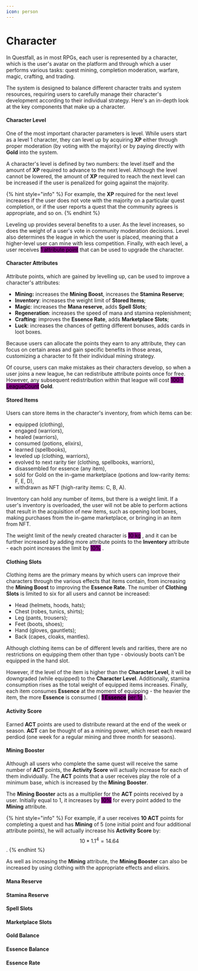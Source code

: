 ```yaml
---
icon: person
---
```


# Character

In Questfall, as in most RPGs, each user is represented by a character, which is the user's avatar on the platform and through which a user performs various tasks: quest mining, completion moderation, warfare, magic, crafting, and trading.

The system is designed to balance different character traits and system resources, requiring users to carefully manage their character's development according to their individual strategy. Here's an in-depth look at the key components that make up a character.

#### Character Level

One of the most important character parameters is level. While users start as a level 1 character, they can level up by acquiring **XP** either through proper moderation (by voting with the majority) or by paying directly with **Gold** into the system.

A character's level is defined by two numbers: the level itself and the amount of **XP** required to advance to the next level. Although the level cannot be lowered, the amount of **XP** required to reach the next level can be increased if the user is penalized for going against the majority.&#x20;

{% hint style="info" %}
For example, the **XP** required for the next level increases if the user does not vote with the majority on a particular quest completion, or if the user reports a quest that the community agrees is appropriate, and so on.
{% endhint %}

Leveling up provides several benefits to a user. As the level increases, so does the weight of a user's vote in community moderation decisions. Level also determines the league in which the user is placed, meaning that a higher-level user can mine with less competition. Finally, with each level, a user receives <mark style="background-color:purple;">1 attribute point</mark> that can be used to upgrade the character.

#### Character Attributes

Attribute points, which are gained by levelling up, can be used to improve a character's attributes:

* **Mining:** increases the **Mining Boost**, increases the **Stamina Reserve**;
* **Inventory**: increases the weight limit of **Stored Items**;
* **Magic**: increases the **Mana reserve**, adds **Spell Slots**;
* **Regeneration**: increases the speed of mana and stamina replenishment;
* **Crafting**: improves the **Essence Rate**, adds **Marketplace Slots**;
* **Luck**: increases the chances of getting different bonuses, adds cards in loot boxes.

Because users can allocate the points they earn to any attribute, they can focus on certain areas and gain specific benefits in those areas, customizing a character to fit their individual mining strategy.

Of course, users can make mistakes as their characters develop, so when a user joins a new league, he can redistribute attribute points once for free. However, any subsequent redistribution within that league will cost  <mark style="background-color:purple;">100 \* LeagueCount</mark>  **Gold**.

#### Stored Items

Users can store items in the character's inventory, from which items can be:

* equipped (clothing),&#x20;
* engaged (warriors),
* healed (warriors),
* consumed (potions, elixirs),&#x20;
* learned (spellbooks),
* leveled up (clothing, warriors),
* evolved to next rarity tier (clothing, spellbooks, warriors),&#x20;
* disassembled for essence (any item),&#x20;
* sold for Gold on the in-game marketplace (potions and low-rarity items: F, E, D),
* withdrawn as NFT (high-rarity items: C, B, A).

Inventory can hold any number of items, but there is a weight limit. If a user's inventory is overloaded, the user will not be able to perform actions that result in the acquisition of new items, such as opening loot boxes, making purchases from the in-game marketplace, or bringing in an item from NFT.

The weight limit of the newly created character is <mark style="background-color:purple;">10 kg</mark> , and it can be further increased by adding more attribute points to the **Inventory** attribute - each point increases the limit by <mark style="background-color:purple;">10%</mark> .

#### Clothing Slots

Clothing items are the primary means by which users can improve their characters through the various effects that items contain, from increasing the **Mining Boost** to improving the **Essence Rate**. The number of **Clothing Slots** is limited to six for all users and cannot be increased:

* Head (helmets, hoods, hats);
* Chest (robes, tunics, shirts);
* Leg (pants, trousers);
* Feet (boots, shoes);
* Hand (gloves, gauntlets);
* Back (capes, cloaks, mantles).&#x20;

Although clothing items can be of different levels and rarities, there are no restrictions on equipping them other than type - obviously boots can't be equipped in the hand slot.

However, if the level of the item is higher than the **Character Level**, it will be downgraded (while equipped) to the **Character Level**. Additionally, stamina consumption rises as the total weight of equipped items increases. Finally, each item consumes **Essence** at the moment of equipping - the heavier the item, the more **Essence** is consumed ( <mark style="background-color:purple;">**1 Essence**</mark> <mark style="background-color:purple;"></mark><mark style="background-color:purple;">per 1g</mark> ).

#### Activity Score

Earned **ACT** points are used to distribute reward at the end of the week or season. **ACT** can be thought of as a mining power, which reset each reward perdiod (one week for a regular mining and three month for seasons).

#### Mining Booster

Although all users who complete the same quest will receive the same number of **ACT** points, the **Activity Score** will actually increase for each of them individually. The **ACT** points that a user receives play the role of a minimum base, which is increased by the **Mining Booster**.

The **Mining Booster** acts as a multiplier for the **ACT** points received by a user. Initially equal to 1, it increases by <mark style="background-color:purple;">10%</mark> for every point added to the **Mining** attribute.

{% hint style="info" %}
For example, if a user receives **10 ACT** points for completing a quest and has **Mining** of 5 (one initial point and four additional attribute points), he will actually increase his **Activity Score** by: $$10*1.1^{4}=14.64$$.
{% endhint %}

As well as increasing the **Mining** attribute, the **Mining Booster** can also be increased by using clothing with the appropriate effects and elixirs.

#### Mana Reserve

#### Stamina Reserve

#### Spell Slots

#### Marketplace Slots

#### Gold Balance

#### Essence Balance

#### Essence Rate

